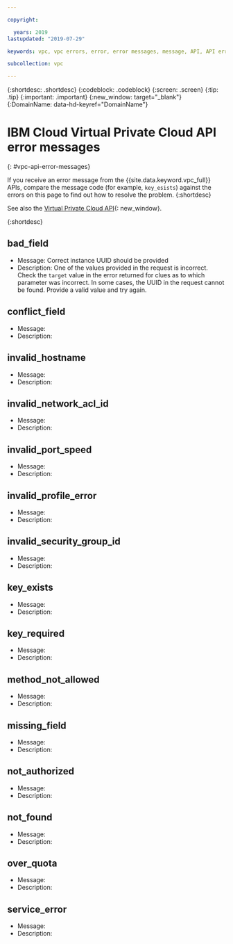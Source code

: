 ```yaml
---

copyright:

  years: 2019
lastupdated: "2019-07-29"

keywords: vpc, vpc errors, error, error messages, message, API, API errors, limitations, support

subcollection: vpc

---
```


{:shortdesc: .shortdesc}
{:codeblock: .codeblock}
{:screen: .screen}
{:tip: .tip}
{:important: .important}
{:new_window: target="_blank"}
{:DomainName: data-hd-keyref="DomainName"}

# IBM Cloud Virtual Private Cloud API error messages
{: #vpc-api-error-messages}

If you receive an error message from the {{site.data.keyword.vpc_full}} APIs, compare the message code (for example, `key_esists`) against the errors on this page to find out how to resolve the problem.
{:shortdesc}

See also the [Virtual Private Cloud API](https://{DomainName}/apidocs/vpc){: new_window}. 

{:shortdesc}

## bad_field
* Message: Correct instance UUID should be provided
* Description: One of the values provided in the request is incorrect. Check the `target` value in the error returned for clues as to which parameter was incorrect. In some cases, the UUID in the request cannot be found. Provide a valid value and try again.

## conflict_field
* Message: 
* Description: 

## invalid_hostname
* Message: 
* Description: 

## invalid_network_acl_id
* Message: 
* Description: 

## invalid_port_speed
* Message: 
* Description: 

## invalid_profile_error
* Message: 
* Description: 

## invalid_security_group_id
* Message: 
* Description: 

## key_exists
* Message: 
* Description: 

## key_required
* Message: 
* Description: 

## method_not_allowed
* Message: 
* Description: 

## missing_field
* Message: 
* Description: 

## not_authorized
* Message: 
* Description: 

## not_found
* Message: 
* Description: 

## over_quota
* Message: 
* Description: 

## service_error
* Message: 
* Description: 

